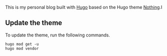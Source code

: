 This is my personal blog built with [Hugo](https://gohugo.io/) based on the Hugo theme [Nothing](https://githhub.com/person-c/Iothing).I 

## Update the theme

To update the theme, run the following commands.

```shell
hugo mod get -u 
hugo mod vendor 
```